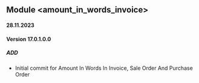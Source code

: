 ## Module <amount_in_words_invoice>

#### 28.11.2023
#### Version 17.0.1.0.0
##### ADD
- Initial commit for Amount In Words In Invoice, Sale Order And Purchase Order
